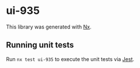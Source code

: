 # ui-935

This library was generated with [Nx](https://nx.dev).

## Running unit tests

Run `nx test ui-935` to execute the unit tests via [Jest](https://jestjs.io).
